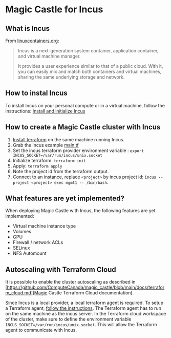 # Magic Castle for Incus

## What is Incus

From [linuxcontainers.org](https://linuxcontainers.org/incus/#what-is-incus):
> Incus is a next-generation system container, application container, and virtual machine manager.
>
> It provides a user experience similar to that of a public cloud. With it, you can easily mix and match both containers and virtual machines, sharing the same underlying storage and network.


## How to instal Incus

To install Incus on your personal compute or in a virtual machine,
follow the instructions: [Install and initialize Incus](https://linuxcontainers.org/incus/docs/main/tutorial/first_steps/#install-and-initialize-incus)

## How to create a Magic Castle cluster with Incus

1. [Install terraform](https://developer.hashicorp.com/terraform/install) on the same machine running Incus.
2. Grab the incus example [main.tf](./main.tf)
3. Set the incus terraform provider environment variable : `export INCUS_SOCKET=/var/run/incus/unix.socket`
4. Initialize terraform: `terraform init`
5. Apply: `terraform apply`
6. Note the project id from the terraform output.
7. Connect to an instance, replace `<project>` by incus project id: `incus --project <project> exec mgmt1 -- /bin/bash`.

## What features are yet implemented?

When deploying Magic Castle with Incus, the following features are yet implemented:
- Virtual machine instance type
- Volumes
- GPU
- Firewall / network ACLs
- SELinux
- NFS Automount


## Autoscaling with Terraform Cloud

It is possible to enable the cluster autoscaling as described in
[https://github.com/ComputeCanada/magic_castle/blob/main/docs/terraform_cloud.md](Magic Castle Terraform Cloud documentation).

Since Incus is a local provider, a local terraform agent is required.
To setup a Terraform agent, [follow the instructions](https://developer.hashicorp.com/terraform/tutorials/cloud/cloud-agents).
The Terraform agent has to run on the same machine as the incus server. In the Terraform cloud workspace of the cluster, make
sure to define the environment variable `INCUS_SOCKET=/var/run/incus/unix.socket`. This will allow the Terraform agent to
communicate with Incus.

